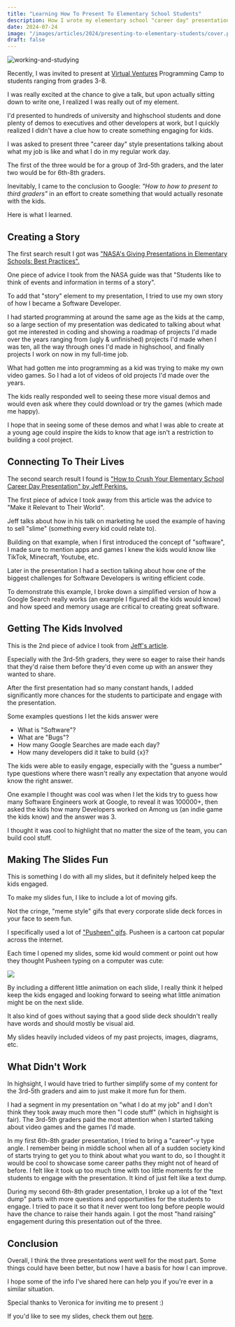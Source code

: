 ```yaml
---
title: "Learning How To Present To Elementary School Students"
description: How I wrote my elementary school "career day" presentation on software development.
date: 2024-07-24
image: "/images/articles/2024/presenting-to-elementary-students/cover.png"
draft: false
---
```


![working-and-studying](/images/articles/2024/presenting-to-elementary-students/cover.png)

Recently, I was invited to present at [Virtual Ventures](https://carleton.ca/vv/) Programming Camp to students ranging from grades 3-8.

I was really excited at the chance to give a talk, but upon actually sitting down to write one, I realized I was really out of my element.

I'd presented to hundreds of university and highschool students and done plenty of demos to executives and other developers at work, but I quickly realized I didn't have a clue how to create something engaging for kids.

I was asked to present three "career day" style presentations talking about what my job is like and what I do in my regular work day.

The first of the three would be for a group of 3rd-5th graders, and the later two would be for 6th-8th graders.

Inevitably, I came to the conclusion to Google: _"How to how to present to third graders"_ in an effort to create something that would actually resonate with the kids.

Here is what I learned.

## Creating a Story

The first search result I got was ["NASA's Giving Presentations in Elementary Schools: Best Practices".](https://gpm.nasa.gov/education/sites/default/files/lesson_plan_files/water%20cycle%20toolkit/Best%20Practices%20for%20Elementary%20Presentations.pdf)

One piece of advice I took from the NASA guide was that "Students like to think of events and information in terms of a story".

To add that "story" element to my presentation, I tried to use my own story of how I became a Software Developer.

I had started programming at around the same age as the kids at the camp, so a large section of my presentation was dedicated to talking about what got me interested in coding and showing a roadmap of projects I'd made over the years ranging from (ugly & unfinished) projects I'd made when I was ten, all the way through ones I'd made in highschool, and finally projects I work on now in my full-time job.

What had gotten me into programming as a kid was trying to make my own video games. So I had a lot of videos of old projects I'd made over the years.

The kids really responded well to seeing these more visual demos and would even ask where they could download or try the games (which made me happy).

I hope that in seeing some of these demos and what I was able to create at a young age could inspire the kids to know that age isn't a restriction to building a cool project.

## Connecting To Their Lives

The second search result I found is ["How to Crush Your Elementary School Career Day Presentation" by Jeff Perkins.](https://singlemindedproposition.com/2018/07/02/how-to-crush-your-elementary-school-career-day-presentation/)

The first piece of advice I took away from this article was the advice to "Make it Relevant to Their World".

Jeff talks about how in his talk on marketing he used the example of having to sell "slime" (something every kid could relate to).

Building on that example, when I first introduced the concept of "software", I made sure to mention apps and games I knew the kids would know like TikTok, Minecraft, Youtube, etc.

Later in the presentation I had a section talking about how one of the biggest challenges for Software Developers is writing efficient code.

To demonstrate this example, I broke down a simplified version of how a Google Search really works (an example I figured all the kids would know) and how speed and memory usage are critical to creating great software.

## Getting The Kids Involved

This is the 2nd piece of advice I took from [Jeff's article](https://singlemindedproposition.com/2018/07/02/how-to-crush-your-elementary-school-career-day-presentation/).

Especially with the 3rd-5th graders, they were so eager to raise their hands that they'd raise them before they'd even come up with an answer they wanted to share.

After the first presentation had so many constant hands, I added significantly more chances for the students to participate and engage with the presentation.

Some examples questions I let the kids answer were

- What is "Software"?
- What are "Bugs"?
- How many Google Searches are made each day?
- How many developers did it take to build {x}?

The kids were able to easily engage, especially with the "guess a number" type questions where there wasn't really any expectation that anyone would know the right answer.

One example I thought was cool was when I let the kids try to guess how many Software Engineers work at Google, to reveal it was 100000+, then asked the kids how many Developers worked on Among us (an indie game the kids know) and the answer was 3.

I thought it was cool to highlight that no matter the size of the team, you can build cool stuff.

## Making The Slides Fun

This is something I do with all my slides, but it definitely helped keep the kids engaged.

To make my slides fun, I like to include a lot of moving gifs.

Not the cringe, "meme style" gifs that every corporate slide deck forces in your face to seem fun.

I specifically used a lot of ["Pusheen" gifs](https://giphy.com/pusheen). Pusheen is a cartoon cat popular across the internet.

Each time I opened my slides, some kid would comment or point out how they thought Pusheen typing on a computer was cute:

<img src="https://media4.giphy.com/media/v1.Y2lkPTc5MGI3NjExNzIydzF5enJxMDU3ZWNtODFuZG1zM3RxNHN0b2c3M2x6aDRsOXcwayZlcD12MV9pbnRlcm5hbF9naWZfYnlfaWQmY3Q9cw/K9Xy6osm73DbxIa8f2/giphy.webp"/>

By including a different little animation on each slide, I really think it helped keep the kids engaged and looking forward to seeing what little animation might be on the next slide.

It also kind of goes without saying that a good slide deck shouldn't really have words and should mostly be visual aid.

My slides heavily included videos of my past projects, images, diagrams, etc.

## What Didn't Work

In highsight, I would have tried to further simplify some of my content for the 3rd-5th graders and aim to just make it more fun for them.

I had a segment in my presentation on "what I do at my job" and I don't think they took away much more then "I code stuff" (which in highsight is fair). The 3rd-5th graders paid the most attention when I started talking about video games and the games I'd made.

In my first 6th-8th grader presentation, I tried to bring a "career"-y type angle. I remember being in middle school when all of a sudden society kind of starts trying to get you to think about what you want to do, so I thought it would be cool to showcase some career paths they might not of heard of before. I felt like it took up too much time with too little moments for the students to engage with the presentation. It kind of just felt like a text dump.

During my second 6th-8th grader presentation, I broke up a lot of the "text dump" parts with more questions and opportunities for the students to engage. I tried to pace it so that it never went too long before people would have the chance to raise their hands again. I got the most "hand raising" engagement during this presentation out of the three.

## Conclusion

Overall, I think the three presentations went well for the most part. Some things could have been better, but now I have a basis for how I can improve.

I hope some of the info I've shared here can help you if you're ever in a similar situation.

Special thanks to Veronica for inviting me to present :)

If you'd like to see my slides, check them out [here](https://docs.google.com/presentation/d/1rs1E10nxyux5cbnuSNhZMmMIhgHZk4CPOrsHZC3DH6U/edit?usp=sharing).
